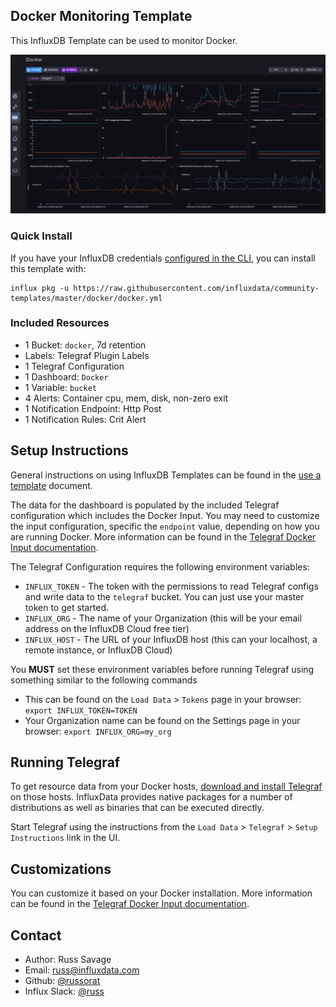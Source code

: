 ## Docker Monitoring Template

This InfluxDB Template can be used to monitor Docker.

![Docker Dashboard Screenshot](img/docker_dashboard.png)

### Quick Install

If you have your InfluxDB credentials [configured in the CLI](Vhttps://v2.docs.influxdata.com/v2.0/reference/cli/influx/config/), you can install this template with:

```
influx pkg -u https://raw.githubusercontent.com/influxdata/community-templates/master/docker/docker.yml
```

### Included Resources

- 1 Bucket: `docker`, 7d retention
- Labels: Telegraf Plugin Labels
- 1 Telegraf Configuration
- 1 Dashboard: `Docker`
- 1 Variable: `bucket`
- 4 Alerts: Container cpu, mem, disk, non-zero exit
- 1 Notification Endpoint: Http Post
- 1 Notification Rules: Crit Alert

## Setup Instructions

  General instructions on using InfluxDB Templates can be found in the [use a template](../docs/use_a_template.md) document.
    
  The data for the dashboard is populated by the included Telegraf configuration which includes the Docker Input. You may need to customize the input configuration, specific the `endpoint` value, depending on how you are running Docker. More information can be found in the [Telegraf Docker Input documentation](https://github.com/influxdata/telegraf/tree/master/plugins/inputs/docker).
  
  The Telegraf Configuration requires the following environment variables:
    
  - `INFLUX_TOKEN` - The token with the permissions to read Telegraf configs and write data to the `telegraf` bucket. You can just use your master token to get started.
  - `INFLUX_ORG` - The name of your Organization (this will be your email address on the InfluxDB Cloud free tier)
  - `INFLUX_HOST` - The URL of your InfluxDB host (this can your localhost, a remote instance, or InfluxDB Cloud)

  You **MUST** set these environment variables before running Telegraf using something similar to the following commands
    
  - This can be found on the `Load Data` > `Tokens` page in your browser: `export INFLUX_TOKEN=TOKEN`
  - Your Organization name can be found on the Settings page in your browser: `export INFLUX_ORG=my_org`

## Running Telegraf

  To get resource data from your Docker hosts, [download and install Telegraf](https://portal.influxdata.com/downloads/) on those hosts. InfluxData provides native packages for a number of distributions as well as binaries that can be executed directly.

  Start Telegraf using the instructions from the `Load Data` > `Telegraf` > `Setup Instructions` link in the UI.

## Customizations

You can customize it based on your Docker installation. More information can be found in the [Telegraf Docker Input documentation](https://github.com/influxdata/telegraf/tree/master/plugins/inputs/docker).

## Contact

- Author: Russ Savage
- Email: russ@influxdata.com
- Github: [@russorat](https://github.com/russorat)
- Influx Slack: [@russ](https://influxdata.com/slack)